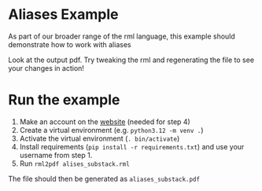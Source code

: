 Aliases Example
==========================

As part of our broader range of the rml language, this example should demonstrate how to work with aliases

Look at the output pdf. Try tweaking the rml and regenerating the file to see your changes in action!


Run the example
==========================

1. Make an account on the [website](https://www.reportlab.com/accounts/register/) (needed for step 4)
2. Create a virtual environment (e.g. `python3.12 -m venv .`)
3. Activate the virtual environment (`. bin/activate`)
4. Install requirements (`pip install -r requirements.txt`) and use your username from step 1.
5. Run `rml2pdf alises_substack.rml`

The file should then be generated as `aliases_substack.pdf`


